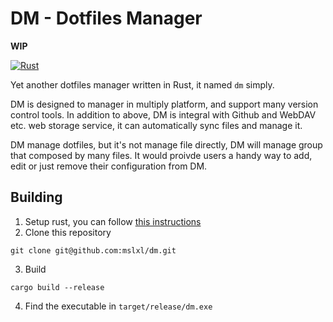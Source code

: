 # DM - Dotfiles Manager

**WIP**

[![Rust](https://github.com/mslxl/dm/actions/workflows/rust.yml/badge.svg)](https://github.com/mslxl/dm/actions/workflows/rust.yml)

Yet another dotfiles manager written in Rust, it named `dm` simply.

DM is designed to manager in multiply platform, and support many version control tools. In addition to above,
DM is integral with Github and WebDAV etc. web storage service, it can automatically sync files and manage it.

DM manage dotfiles, but it's not manage file directly, DM will manage group that composed by many files. It would proivde users a handy way to add, edit or just remove their configuration from DM.


## Building

1. Setup rust, you can follow [this instructions](https://rustup.rs/)
2. Clone this repository
```
git clone git@github.com:mslxl/dm.git
```
3. Build
```
cargo build --release
```
4. Find the executable in `target/release/dm.exe`

